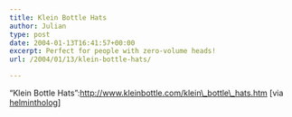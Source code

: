 ```yaml
---
title: Klein Bottle Hats
author: Julian
type: post
date: 2004-01-13T16:41:57+00:00
excerpt: Perfect for people with zero-volume heads!
url: /2004/01/13/klein-bottle-hats/

---
```

&#8220;Klein Bottle Hats&#8221;:http://www.kleinbottle.com/klein\_bottle\_hats.htm [via [helmintholog][1]]

 [1]: http://www.thewormbook.com/helmintholog/archives/001027.html